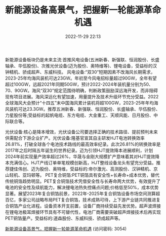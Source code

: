 ﻿---
title: 新能源设备高景气，把握新一轮能源革命机遇
date: 2022-11-29 22:13
tags:
- 高端装备行业
updated: 1970-01-01 08:00:00
---

新能源设备板块仍是未来主流:首推风电设备(五洲新春、新强联、恒润股份、长盛轴承、华伍股份)、次推光伏设备(迈为股份、奥特维等)、锂电设备，受益标的汉钟精机、骄成超声、东威科技。
风电设备:“双30”短期因素不改海风长期需求，2023-25年均海风装机可达23GW。年初至今风电招标量超过90GW，全年有望超过100GW，远超2021年同期50GW，预计2022-2024年装机量分别为50、70、90GW。海风“双30”规定范围待明确，判断政策鼓励深远海开发，而非阻碍现有项目进展。海风深远化有望加速，用量提升及技术升级环节充分受益。2022全球海风大会预计“十四五”末中国海风累计装机将超100GW，2023-25年年均海风装机可达23.3GW。推荐五洲新春、新强联、恒润股份、长盛轴承、华伍股份、力星股份等;受益标的起帆电缆、东方电缆、大金重工、天顺风能、日月股份、中际联合等。
<!-- more -->
光伏设备:核心是降本增效，光伏设备公司要选择正确的技术路径、提前预判未来供需配合下游企业扩产。光伏设备:隆基官宣其自主研发HJT电池转换效率26.81%，打破全球各个电池技术路线的最高效率纪录。此次26.81%的转换效率是2017年之后时隔五年诞生的世界纪录。迈为引领HJT提效降本进展顺利，计划2024年前实现量产效率超过26%，华晟与金刚大规模扩产意味着其对HJT提效降本充满信心。HJT产线订单单笔规模创新高，HJT整线设备龙头有望充分受益。推荐捷佳伟创、迈为股份、奥特维，受益标的:帝尔激光、高测股份、汉钟精机、京山轻机、亚玛顿等。
PET复合铜箔:PET铜箔具有安全性+长寿命+成本优势，替代传统铜箔趋势明显。PET复合铜箔技术凭借安全性与长寿命两大优势，有效提升了电池的安全性及续航能力，解决锂电池热失控痛点问题;价格低至50%，成本优势显著。展望2023年复合铜箔前景，2022年-2025年复合铜箔设备市场空间测算超百亿，多家公司战略布局PET复合铜箔，技术成熟可待，上下游产业链共同推进复合铜箔产业化进程。设备资本开支前置，设备厂商持续受益先发优势。超声波焊接在锂电池极耳焊接环节具有不可替代性，电池厂商需要突破超声焊接技术后再实现PET铜箔量产。受益标的:道森股份、东威科技、骄成超声等。

[新能源设备高景气，把握新一轮能源革命机遇](https://url12.ctfile.com/f/3948612-735795330-a9d983?p=3054)
(访问密码: 3054)

